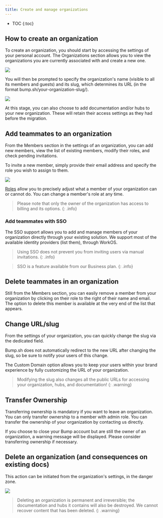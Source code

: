 ```yaml
---
title: Create and manage organizations
---
```


- TOC
{:toc}

## How to create an organization
To create an organization, you should start by accessing the settings of your personal account.
The Organizations section allows you to view the organizations you are currently associated with and create a new one.

![](/images/help/create-org.png)

You will then be prompted to specify the organization's name (visible to all its members and guests) and its slug, which determines its URL (in the format bump.sh/your-organization-slug/).

![](/images/help/org-creation.png)

At this stage, you can also choose to add documentation and/or hubs to your new organization. These will retain their access settings as they had before the migration.

## Add teammates to an organization
From the Members section in the settings of an organization, you can add new members, view the list of existing members, modify their roles, and check pending invitations.

To invite a new member, simply provide their email address and specify the role you wish to assign to them.

![](/images/help/org-add-member.png)

[Roles](/help/organizations/organization-access-management/#roles) allow you to precisely adjust what a member of your organization can or cannot do. You can change a member's role at any time.

> Please note that only the owner of the organization has access to billing and its options.
{: .info}

### Add teammates with SSO
The SSO support allows you to add and manage members of your organization directly through your existing solution. We support most of the available identity providers (list them), through WorkOS.

> Using SSO does not prevent you from inviting users via manual invitations.
{: .info}

> SSO is a feature available from our Business plan.
{: .info}

## Delete teammates in an organization
Still from the Members section, you can easily remove a member from your organization by clicking on their role to the right of their name and email. The option to delete this member is available at the very end of the list that appears.

## Change URL/slug
From the settings of your organization, you can quickly change the slug via the dedicated field.

Bump.sh does not automatically redirect to the new URL after changing the slug, so be sure to notify your users of this change.

The Custom Domain option allows you to keep your users within your brand experience by fully customizing the URL of your organization.

> Modifying the slug also changes all the public URLs for accessing your organization, hubs, and documentation!
{: .warning}

## Transfer Ownership
Transferring ownership is mandatory if you want to leave an organization. You can only transfer ownership to a member with admin role.
You can transfer the ownership of your organization by contacting us directly.

If you choose to close your Bump account but are still the owner of an organization, a warning message will be displayed.
Please consider transferring ownership if necessary.

## Delete an organization (and consequences on existing docs)
This action can be initiated from the organization's settings, in the danger zone.

![](/images/help/org-danger-zone.png)

> Deleting an organization is permanent and irreversible; the documentation and hubs it contains will also be destroyed.
We cannot recover content that has been deleted.
{: .warning}